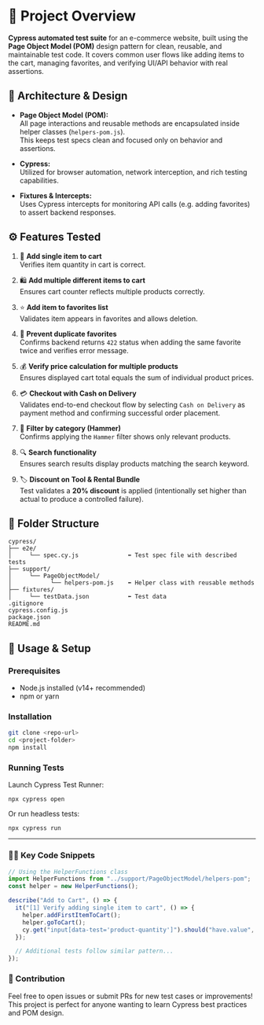 # 🎯 Project Overview

**Cypress automated test suite** for an e-commerce website, built using the **Page Object Model (POM)** design pattern for clean, reusable, and maintainable test code.
It covers common user flows like adding items to the cart, managing favorites, and verifying UI/API behavior with real assertions.

## 🧱 Architecture & Design

- **Page Object Model (POM):**  
  All page interactions and reusable methods are encapsulated inside helper classes (`helpers-pom.js`).  
  This keeps test specs clean and focused only on behavior and assertions.

- **Cypress:**  
  Utilized for browser automation, network interception, and rich testing capabilities.

- **Fixtures & Intercepts:**  
  Uses Cypress intercepts for monitoring API calls (e.g. adding favorites) to assert backend responses.

## ⚙️ Features Tested

1. 🛒 **Add single item to cart**  
   Verifies item quantity in cart is correct.  

2. 🛍️ **Add multiple different items to cart**  
   Ensures cart counter reflects multiple products correctly.  

3. ⭐ **Add item to favorites list**  
   Validates item appears in favorites and allows deletion.  

4. 🚫 **Prevent duplicate favorites**  
   Confirms backend returns `422` status when adding the same favorite twice and verifies error message.  

5. 💰 **Verify price calculation for multiple products**  
   Ensures displayed cart total equals the sum of individual product prices.  

6. 💳 **Checkout with Cash on Delivery**  
   Validates end-to-end checkout flow by selecting `Cash on Delivery` as payment method and confirming successful order placement.

7. 🔨 **Filter by category (Hammer)**  
   Confirms applying the `Hammer` filter shows only relevant products.  

8. 🔍 **Search functionality**  
   Ensures search results display products matching the search keyword.  

9. 🏷️ **Discount on Tool & Rental Bundle**  
   Test validates a **20% discount** is applied (intentionally set higher than actual to produce a controlled failure).  


## 📂 Folder Structure
```
cypress/
├── e2e/
│     └── spec.cy.js              ⬅️ Test spec file with described tests
├── support/
│     └── PageObjectModel/
│           └── helpers-pom.js    ⬅️ Helper class with reusable methods
├── fixtures/
│     └── testData.json           ⬅️ Test data 
.gitignore
cypress.config.js
package.json
README.md
```

## 🔧 Usage & Setup

### Prerequisites

- Node.js installed (v14+ recommended)
- npm or yarn

### Installation

```bash
git clone <repo-url>
cd <project-folder>
npm install
```

### Running Tests
Launch Cypress Test Runner:
```
npx cypress open
```

Or run headless tests:
```
npx cypress run
```

---
### 🧑‍💻 Key Code Snippets

```js
// Using the HelperFunctions class
import HelperFunctions from "../support/PageObjectModel/helpers-pom";
const helper = new HelperFunctions();

describe("Add to Cart", () => {
  it("[1] Verify adding single item to cart", () => {
    helper.addFirstItemToCart();
    helper.goToCart();
    cy.get("input[data-test='product-quantity']").should("have.value", "1");
  });

  // Additional tests follow similar pattern...
});
```

### 🤝 Contribution
Feel free to open issues or submit PRs for new test cases or improvements!
This project is perfect for anyone wanting to learn Cypress best practices and POM design.
